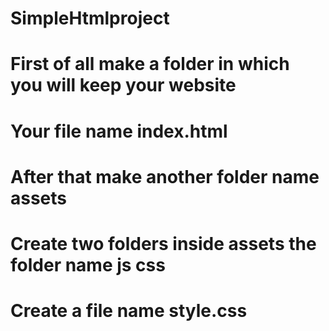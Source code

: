 # SimpleHtmlproject

# First of all make a folder in which you will keep your website
# Your file name index.html
# After that make another folder name assets
# Create two folders inside assets the folder name js css
# Create a file name style.css
